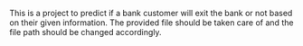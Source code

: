 This is a project to predict if a bank customer will exit the bank or not based on their given information. 
The provided file should be taken care of and the file path should be changed accordingly.
